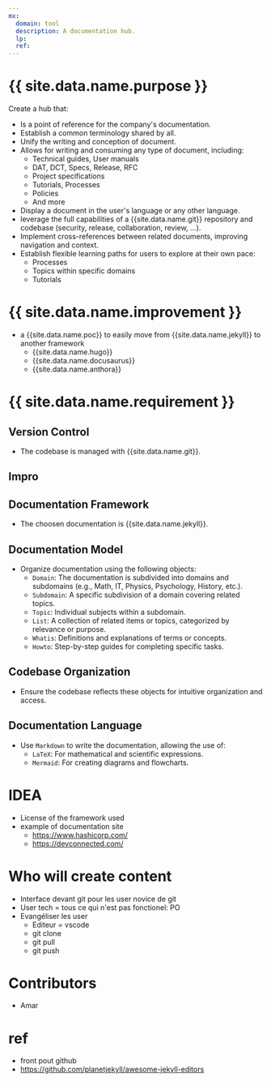 ```yaml
---
mx:
  domain: tool
  description: A documentation hub.
  lp:
  ref:
---
```


# {{ site.data.name.purpose }}
Create a hub that:  

- Is a point of reference for the company's documentation.
- Establish a common terminology shared by all.
- Unify the writing and conception of document.
- Allows for writing and consuming any type of document, including:
  - Technical guides, User manuals
  - DAT, DCT, Specs, Release, RFC
  - Project specifications
  - Tutorials, Processes
  - Policies
  - And more
- Display a document in the user's language or any other language.
- leverage the full capabilities of a {{site.data.name.git}} repository and codebase (security, release, collaboration, review, ...).
- Implement cross-references between related documents, improving navigation and context.
- Establish flexible learning paths for users to explore at their own pace:
  - Processes
  - Topics within specific domains
  - Tutorials

# {{ site.data.name.improvement }}
- a {{site.data.name.poc}} to easily move from {{site.data.name.jekyll}} to another framework
  - {{site.data.name.hugo}}
  - {{site.data.name.docusaurus}}
  - {{site.data.name.anthora}}

# {{ site.data.name.requirement }}

## Version Control
- The codebase is managed with {{site.data.name.git}}.


## Impro
## Documentation Framework
- The choosen documentation is {{site.data.name.jekyll}}.

## Documentation Model
- Organize documentation using the following objects:
  - `Domain`:  The documentation is subdivided into domains and subdomains (e.g., Math, IT, Physics, Psychology, History, etc.).
  - `Subdomain`:  A specific subdivision of a domain covering related topics.
  - `Topic`:  Individual subjects within a subdomain.
  - `List`:  A collection of related items or topics, categorized by relevance or purpose.
  - `Whatis`:  Definitions and explanations of terms or concepts.
  - `Howto`:  Step-by-step guides for completing specific tasks.

## Codebase Organization
- Ensure the codebase reflects these objects for intuitive organization and access.

## Documentation Language
- Use `Markdown`  to write the documentation, allowing the use of:
  - `LaTeX`:  For mathematical and scientific expressions.
  - `Mermaid`:  For creating diagrams and flowcharts.

# IDEA
- License of the framework used
- example of documentation site
  - https://www.hashicorp.com/
  - https://devconnected.com/
# Who will create content
- Interface devant git pour les user novice de git
- User tech = tous ce qui n'est pas fonctionel: PO
- Evangéliser les user
  - Editeur = vscode
  - git clone
  - git pull
  - git push

# Contributors
- Amar

# ref
- front pout github
- https://github.com/planetjekyll/awesome-jekyll-editors